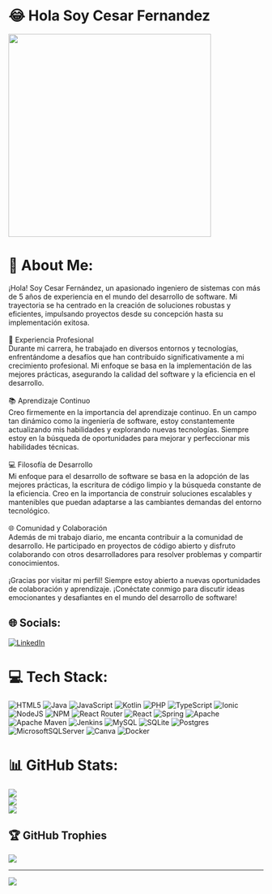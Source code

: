 # 😂 Hola Soy Cesar Fernandez
<img src='https://www.google.com/url?sa=i&url=https%3A%2F%2Fzenaidebar.com.br%2F%3Fe%3Dgithub-microchip-mplab-harmony-bsp-harmony-board-support-package-ee-n3V09Xiw&psig=AOvVaw11lWnizhVfFnklRiYwMl4u&ust=1704596591362000&source=images&cd=vfe&opi=89978449&ved=0CBIQjRxqFwoTCOjbzqbjx4MDFQAAAAAdAAAAABAj' style="height: 400px;"/>

# 💫 About Me:
¡Hola! Soy Cesar Fernández, un apasionado ingeniero de sistemas con más de 5 años de experiencia en el mundo del desarrollo de software. Mi trayectoria se ha centrado en la creación de soluciones robustas y eficientes, impulsando proyectos desde su concepción hasta su implementación exitosa.<br><br>🚀 Experiencia Profesional<br>Durante mi carrera, he trabajado en diversos entornos y tecnologías, enfrentándome a desafíos que han contribuido significativamente a mi crecimiento profesional. Mi enfoque se basa en la implementación de las mejores prácticas, asegurando la calidad del software y la eficiencia en el desarrollo.<br><br>📚 Aprendizaje Continuo<br>Creo firmemente en la importancia del aprendizaje continuo. En un campo tan dinámico como la ingeniería de software, estoy constantemente actualizando mis habilidades y explorando nuevas tecnologías. Siempre estoy en la búsqueda de oportunidades para mejorar y perfeccionar mis habilidades técnicas.<br><br>💻 Filosofía de Desarrollo<br>Mi enfoque para el desarrollo de software se basa en la adopción de las mejores prácticas, la escritura de código limpio y la búsqueda constante de la eficiencia. Creo en la importancia de construir soluciones escalables y mantenibles que puedan adaptarse a las cambiantes demandas del entorno tecnológico.<br><br>🌐 Comunidad y Colaboración<br>Además de mi trabajo diario, me encanta contribuir a la comunidad de desarrollo. He participado en proyectos de código abierto y disfruto colaborando con otros desarrolladores para resolver problemas y compartir conocimientos.<br><br>¡Gracias por visitar mi perfil! Siempre estoy abierto a nuevas oportunidades de colaboración y aprendizaje. ¡Conéctate conmigo para discutir ideas emocionantes y desafiantes en el mundo del desarrollo de software!


## 🌐 Socials:
[![LinkedIn](https://img.shields.io/badge/LinkedIn-%230077B5.svg?logo=linkedin&logoColor=white)](https://linkedin.com/in/cesar-david-fernandez-181596173) 

# 💻 Tech Stack:
![HTML5](https://img.shields.io/badge/html5-%23E34F26.svg?style=plastic&logo=html5&logoColor=white) ![Java](https://img.shields.io/badge/java-%23ED8B00.svg?style=plastic&logo=openjdk&logoColor=white) ![JavaScript](https://img.shields.io/badge/javascript-%23323330.svg?style=plastic&logo=javascript&logoColor=%23F7DF1E) ![Kotlin](https://img.shields.io/badge/kotlin-%237F52FF.svg?style=plastic&logo=kotlin&logoColor=white) ![PHP](https://img.shields.io/badge/php-%23777BB4.svg?style=plastic&logo=php&logoColor=white) ![TypeScript](https://img.shields.io/badge/typescript-%23007ACC.svg?style=plastic&logo=typescript&logoColor=white) ![Ionic](https://img.shields.io/badge/Ionic-%233880FF.svg?style=plastic&logo=Ionic&logoColor=white) ![NodeJS](https://img.shields.io/badge/node.js-6DA55F?style=plastic&logo=node.js&logoColor=white) ![NPM](https://img.shields.io/badge/NPM-%23CB3837.svg?style=plastic&logo=npm&logoColor=white) ![React Router](https://img.shields.io/badge/React_Router-CA4245?style=plastic&logo=react-router&logoColor=white) ![React](https://img.shields.io/badge/react-%2320232a.svg?style=plastic&logo=react&logoColor=%2361DAFB) ![Spring](https://img.shields.io/badge/spring-%236DB33F.svg?style=plastic&logo=spring&logoColor=white) ![Apache](https://img.shields.io/badge/apache-%23D42029.svg?style=plastic&logo=apache&logoColor=white) ![Apache Maven](https://img.shields.io/badge/Apache%20Maven-C71A36?style=plastic&logo=Apache%20Maven&logoColor=white) ![Jenkins](https://img.shields.io/badge/jenkins-%232C5263.svg?style=plastic&logo=jenkins&logoColor=white) ![MySQL](https://img.shields.io/badge/mysql-%2300000f.svg?style=plastic&logo=mysql&logoColor=white) ![SQLite](https://img.shields.io/badge/sqlite-%2307405e.svg?style=plastic&logo=sqlite&logoColor=white) ![Postgres](https://img.shields.io/badge/postgres-%23316192.svg?style=plastic&logo=postgresql&logoColor=white) ![MicrosoftSQLServer](https://img.shields.io/badge/Microsoft%20SQL%20Server-CC2927?style=plastic&logo=microsoft%20sql%20server&logoColor=white) ![Canva](https://img.shields.io/badge/Canva-%2300C4CC.svg?style=plastic&logo=Canva&logoColor=white) ![Docker](https://img.shields.io/badge/docker-%230db7ed.svg?style=plastic&logo=docker&logoColor=white)
# 📊 GitHub Stats:
![](https://github-readme-stats.vercel.app/api?username=dante234&theme=gruvbox&hide_border=false&include_all_commits=false&count_private=false)<br/>
![](https://github-readme-streak-stats.herokuapp.com/?user=dante234&theme=gruvbox&hide_border=false)<br/>
![](https://github-readme-stats.vercel.app/api/top-langs/?username=dante234&theme=gruvbox&hide_border=false&include_all_commits=false&count_private=false&layout=compact)

## 🏆 GitHub Trophies
![](https://github-profile-trophy.vercel.app/?username=dante234&theme=gruvbox&no-frame=false&no-bg=true&margin-w=4)


---
[![](https://visitcount.itsvg.in/api?id=dante234&icon=0&color=0)](https://visitcount.itsvg.in)

<!-- Proudly created with GPRM ( https://gprm.itsvg.in ) -->
